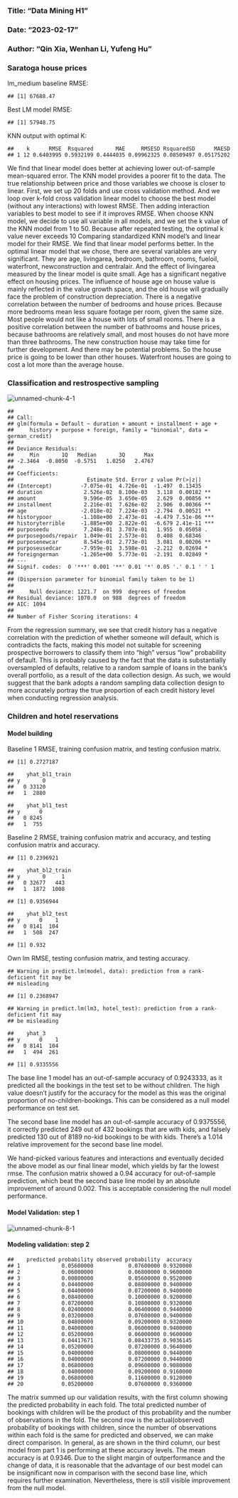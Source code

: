### Title: “Data Mining H1”

### Date: “2023-02-17”

### Author: “Qin Xia, Wenhan Li, Yufeng Hu”

### Saratoga house prices

lm\_medium baseline RMSE:

    ## [1] 67688.47

Best LM model RMSE:

    ## [1] 57948.75

KNN output with optimal K:

    ##    k      RMSE  Rsquared       MAE     RMSESD RsquaredSD      MAESD
    ## 1 12 0.6403995 0.5932199 0.4444035 0.09962325 0.08509497 0.05175202

We find that linear model does better at achieving lower out-of-sample
mean-squared error. The KNN model provides a poorer fit to the data. The
true relationship between price and those variables we choose is closer
to linear. First, we set up 20 folds and use cross validation method.
And we loop over k-fold cross validation linear model to choose the best
model (without any interactions) with lowest RMSE. Then adding
interaction variables to best model to see if it improves RMSE. When
choose KNN model, we decide to use all variable in all models, and we
set the k value of the KNN model from 1 to 50. Because after repeated
testing, the optimal k value never exceeds 10 Comparing standardized KNN
model’s and linear model for their RMSE. We find that linear model
performs better. In the optimal linear model that we chose, there are
several variables are very significant. They are age, livingarea,
bedroom, bathroom, rooms, fueloil, waterfront, newconstruction and
centralair. And the effect of livingarea measured by the linear model is
quite small. Age has a significant negative effect on housing prices.
The influence of house age on house value is mainly reflected in the
value growth space, and the old house will gradually face the problem of
construction depreciation. There is a negative correlation between the
number of bedrooms and house prices. Because more bedrooms mean less
square footage per room, given the same size. Most people would not like
a house with lots of small rooms. There is a positive correlation
between the number of bathrooms and house prices, because bathrooms are
relatively small, and most houses do not have more than three bathrooms.
The new construction house may take time for further development. And
there may be potential problems. So the house price is going to be lower
than other houses. Waterfront houses are going to cost a lot more than
the average house.

### Classification and restrospective sampling

![unnamed-chunk-4-1](https://user-images.githubusercontent.com/122301851/220509639-5a6a9b04-8fdc-4461-bca9-56ca91955fab.png)

    ## 
    ## Call:
    ## glm(formula = Default ~ duration + amount + installment + age + 
    ##     history + purpose + foreign, family = "binomial", data = german_credit)
    ## 
    ## Deviance Residuals: 
    ##     Min       1Q   Median       3Q      Max  
    ## -2.3464  -0.8050  -0.5751   1.0250   2.4767  
    ## 
    ## Coefficients:
    ##                       Estimate Std. Error z value Pr(>|z|)    
    ## (Intercept)         -7.075e-01  4.726e-01  -1.497  0.13435    
    ## duration             2.526e-02  8.100e-03   3.118  0.00182 ** 
    ## amount               9.596e-05  3.650e-05   2.629  0.00856 ** 
    ## installment          2.216e-01  7.626e-02   2.906  0.00366 ** 
    ## age                 -2.018e-02  7.224e-03  -2.794  0.00521 ** 
    ## historypoor         -1.108e+00  2.473e-01  -4.479 7.51e-06 ***
    ## historyterrible     -1.885e+00  2.822e-01  -6.679 2.41e-11 ***
    ## purposeedu           7.248e-01  3.707e-01   1.955  0.05058 .  
    ## purposegoods/repair  1.049e-01  2.573e-01   0.408  0.68346    
    ## purposenewcar        8.545e-01  2.773e-01   3.081  0.00206 ** 
    ## purposeusedcar      -7.959e-01  3.598e-01  -2.212  0.02694 *  
    ## foreigngerman       -1.265e+00  5.773e-01  -2.191  0.02849 *  
    ## ---
    ## Signif. codes:  0 '***' 0.001 '**' 0.01 '*' 0.05 '.' 0.1 ' ' 1
    ## 
    ## (Dispersion parameter for binomial family taken to be 1)
    ## 
    ##     Null deviance: 1221.7  on 999  degrees of freedom
    ## Residual deviance: 1070.0  on 988  degrees of freedom
    ## AIC: 1094
    ## 
    ## Number of Fisher Scoring iterations: 4

From the regression summary, we see that credit history has a negative
correlation with the prediction of whether someone will default, which
is contradicts the facts, making this model not suitable for screening
prospective borrowers to classify them into “high” versus “low”
probability of default. This is probably caused by the fact that the
data is substantially oversampled of defaults, relative to a random
sample of loans in the bank’s overall portfolio, as a result of the data
collection design. As such, we would suggest that the bank adopts a
random sampling data collection design to more accurately portray the
true proportion of each credit history level when conducting regression
analysis.

### Children and hotel reservations

#### Model building

Baseline 1 RMSE, training confusion matrix, and testing confusion
matrix.

    ## [1] 0.2727187

    ##    yhat_bl1_train
    ## y       0
    ##   0 33120
    ##   1  2880

    ##    yhat_bl1_test
    ## y      0
    ##   0 8245
    ##   1  755

Baseline 2 RMSE, training confusion matrix and accuracy, and testing
confusion matrix and accuracy.

    ## [1] 0.2396921

    ##    yhat_bl2_train
    ## y       0     1
    ##   0 32677   443
    ##   1  1872  1008

    ## [1] 0.9356944

    ##    yhat_bl2_test
    ## y      0    1
    ##   0 8141  104
    ##   1  508  247

    ## [1] 0.932

Own lm RMSE, testing confusion matrix, and testing accuracy.

    ## Warning in predict.lm(model, data): prediction from a rank-deficient fit may be
    ## misleading

    ## [1] 0.2368947

    ## Warning in predict.lm(lm3, hotel_test): prediction from a rank-deficient fit may
    ## be misleading

    ##    yhat_3
    ## y      0    1
    ##   0 8141  104
    ##   1  494  261

    ## [1] 0.9335556

The base line 1 model has an out-of-sample accuracy of 0.9243333, as it
predicted all the bookings in the test set to be without children. The
high value doesn’t justify for the accuracy for the model as this was
the original proportion of no-children-bookings. This can be considered
as a null model performance on test set.

The second base line model has an out-of-sample accuracy of 0.9375556,
it correctly predicted 249 out of 432 bookings that are with kids, and
falsely predicted 130 out of 8189 no-kid bookings to be with kids.
There’s a 1.014 relative improvement for the second base line model.

We hand-picked various features and interactions and eventually decided
the above model as our final linear model, which yields by far the
lowest rmse. The confusion matrix showed a 0.94 accuracy for
out-of-sample prediction, which beat the second base line model by an
absolute improvement of around 0.002. This is acceptable considering the
null model performance.

#### Model Validation: step 1

![unnamed-chunk-8-1](https://user-images.githubusercontent.com/122301851/220509671-ff4698c1-5980-46c0-8325-4a9ef095323c.png)

#### Modeling validation: step 2

    ##    predicted probability observed probability  accuracy
    ## 1             0.05600000           0.07600000 0.9320000
    ## 2             0.06000000           0.06800000 0.9600000
    ## 3             0.00800000           0.05600000 0.9520000
    ## 4             0.04400000           0.08800000 0.9400000
    ## 5             0.04400000           0.07200000 0.9400000
    ## 6             0.08400000           0.10000000 0.9200000
    ## 7             0.07200000           0.10800000 0.9320000
    ## 8             0.02400000           0.06400000 0.9440000
    ## 9             0.03200000           0.07600000 0.9400000
    ## 10            0.04800000           0.09200000 0.9320000
    ## 11            0.04000000           0.06000000 0.9400000
    ## 12            0.05200000           0.06000000 0.9600000
    ## 13            0.04417671           0.08433735 0.9036145
    ## 14            0.05200000           0.07200000 0.9640000
    ## 15            0.04000000           0.08000000 0.9440000
    ## 16            0.04000000           0.07200000 0.9440000
    ## 17            0.06800000           0.09600000 0.9080000
    ## 18            0.04000000           0.09200000 0.9160000
    ## 19            0.06800000           0.11600000 0.9120000
    ## 20            0.05200000           0.07600000 0.9360000

The matrix summed up our validation results, with the first column
showing the predicted probability in each fold. The total predicted
number of bookings with children will be the product of this probability
and the number of observations in the fold. The second row is the
actual(observed) probability of bookings with children, since the number
of observations within each fold is the same for predicted and observed,
we can make direct comparison. In general, as are shown in the third
column, our best model from part 1 is performing at these accuracy
levels. The mean accuracy is at 0.9346. Due to the slight margin of
outperformance and the change of data, it is reasonable that the
advantage of our best model can be insignificant now in comparison with
the second base line, which requires further examination. Nevertheless,
there is still visible improvement from the null model.
